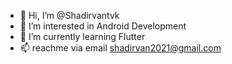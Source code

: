 - 👋 Hi, I’m @Shadirvantvk
- 👀 I’m interested in Android Development
- 🌱 I’m currently learning Flutter 
- 📫 reachme via email shadirvan2021@gmail.com
